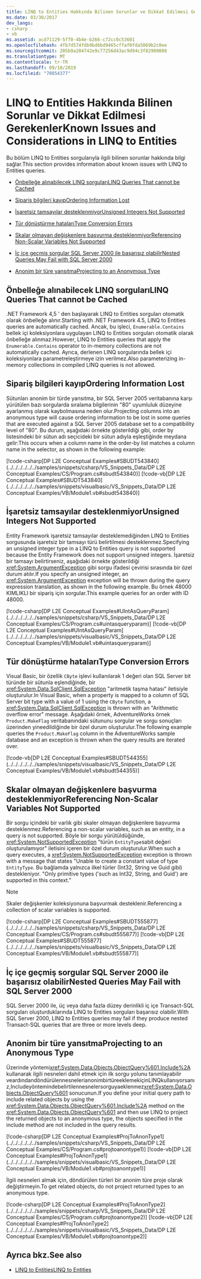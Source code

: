 ```yaml
---
title: LINQ to Entities Hakkında Bilinen Sorunlar ve Dikkat Edilmesi Gerekenler
ms.date: 03/30/2017
dev_langs:
- csharp
- vb
ms.assetid: acd71129-5ff0-4b4e-b266-c72cc0c53601
ms.openlocfilehash: 4fb7d574fdb9bd6bd9465cffaf0fda5069b2c0ee
ms.sourcegitcommit: 205b9a204742e9c77256d43ac9d94c3f82909808
ms.translationtype: MT
ms.contentlocale: tr-TR
ms.lasthandoff: 09/10/2019
ms.locfileid: "70854377"
---
```

# <a name="known-issues-and-considerations-in-linq-to-entities"></a><span data-ttu-id="46486-102">LINQ to Entities Hakkında Bilinen Sorunlar ve Dikkat Edilmesi Gerekenler</span><span class="sxs-lookup"><span data-stu-id="46486-102">Known Issues and Considerations in LINQ to Entities</span></span>
<span data-ttu-id="46486-103">Bu bölüm LINQ to Entities sorgularıyla ilgili bilinen sorunlar hakkında bilgi sağlar.</span><span class="sxs-lookup"><span data-stu-id="46486-103">This section provides information about known issues with LINQ to Entities queries.</span></span>  
  
- [<span data-ttu-id="46486-104">Önbelleğe alınabilecek LINQ sorguları</span><span class="sxs-lookup"><span data-stu-id="46486-104">LINQ Queries That cannot be Cached</span></span>](#LINQQueriesThatAreNotCached)  
  
- [<span data-ttu-id="46486-105">Sipariş bilgileri kayıp</span><span class="sxs-lookup"><span data-stu-id="46486-105">Ordering Information Lost</span></span>](#OrderingInfoLost)  
  
- [<span data-ttu-id="46486-106">İşaretsiz tamsayılar desteklenmiyor</span><span class="sxs-lookup"><span data-stu-id="46486-106">Unsigned Integers Not Supported</span></span>](#UnsignedIntsUnsupported)  
  
- [<span data-ttu-id="46486-107">Tür dönüştürme hataları</span><span class="sxs-lookup"><span data-stu-id="46486-107">Type Conversion Errors</span></span>](#TypeConversionErrors)  
  
- [<span data-ttu-id="46486-108">Skalar olmayan değişkenlere başvurma desteklenmiyor</span><span class="sxs-lookup"><span data-stu-id="46486-108">Referencing Non-Scalar Variables Not Supported</span></span>](#RefNonScalarClosures)  
  
- [<span data-ttu-id="46486-109">İç içe geçmiş sorgular SQL Server 2000 ile başarısız olabilir</span><span class="sxs-lookup"><span data-stu-id="46486-109">Nested Queries May Fail with SQL Server 2000</span></span>](#NestedQueriesSQL2000)  
  
- [<span data-ttu-id="46486-110">Anonim bir türe yansıtma</span><span class="sxs-lookup"><span data-stu-id="46486-110">Projecting to an Anonymous Type</span></span>](#ProjectToAnonymousType)  
  
<a name="LINQQueriesThatAreNotCached"></a>   
## <a name="linq-queries-that-cannot-be-cached"></a><span data-ttu-id="46486-111">Önbelleğe alınabilecek LINQ sorguları</span><span class="sxs-lookup"><span data-stu-id="46486-111">LINQ Queries That cannot be Cached</span></span>  
 <span data-ttu-id="46486-112">.NET Framework 4,5 ' den başlayarak LINQ to Entities sorguları otomatik olarak önbelleğe alınır.</span><span class="sxs-lookup"><span data-stu-id="46486-112">Starting with .NET Framework 4.5, LINQ to Entities queries are automatically cached.</span></span> <span data-ttu-id="46486-113">Ancak, bu işleci, `Enumerable.Contains` bellek içi koleksiyonlara uygulayan LINQ to Entities sorguları otomatik olarak önbelleğe alınmaz.</span><span class="sxs-lookup"><span data-stu-id="46486-113">However, LINQ to Entities queries that apply the `Enumerable.Contains` operator to in-memory collections are not automatically cached.</span></span> <span data-ttu-id="46486-114">Ayrıca, derlenen LINQ sorgularında bellek içi koleksiyonlara parametreleştirmeye izin verilmez.</span><span class="sxs-lookup"><span data-stu-id="46486-114">Also parameterizing in-memory collections in compiled LINQ queries is not allowed.</span></span>  
  
<a name="OrderingInfoLost"></a>   
## <a name="ordering-information-lost"></a><span data-ttu-id="46486-115">Sipariş bilgileri kayıp</span><span class="sxs-lookup"><span data-stu-id="46486-115">Ordering Information Lost</span></span>  
 <span data-ttu-id="46486-116">Sütunları anonim bir türde yansıtma, bir SQL Server 2005 veritabanına karşı yürütülen bazı sorgularda sıralama bilgilerinin "80" uyumluluk düzeyine ayarlanmış olarak kaybolmasına neden olur.</span><span class="sxs-lookup"><span data-stu-id="46486-116">Projecting columns into an anonymous type will cause ordering information to be lost in some queries that are executed against a SQL Server 2005 database set to a compatibility level of "80".</span></span>  <span data-ttu-id="46486-117">Bu durum, aşağıdaki örnekte gösterildiği gibi, order by listesindeki bir sütun adı seçicideki bir sütun adıyla eşleştiğinde meydana gelir:</span><span class="sxs-lookup"><span data-stu-id="46486-117">This occurs when a column name in the order-by list matches a column name in the selector, as shown in the following example:</span></span>  
  
 [!code-csharp[DP L2E Conceptual Examples#SBUDT543840](../../../../../../samples/snippets/csharp/VS_Snippets_Data/DP L2E Conceptual Examples/CS/Program.cs#sbudt543840)]
 [!code-vb[DP L2E Conceptual Examples#SBUDT543840](../../../../../../samples/snippets/visualbasic/VS_Snippets_Data/DP L2E Conceptual Examples/VB/Module1.vb#sbudt543840)]  
  
<a name="UnsignedIntsUnsupported"></a>   
## <a name="unsigned-integers-not-supported"></a><span data-ttu-id="46486-118">İşaretsiz tamsayılar desteklenmiyor</span><span class="sxs-lookup"><span data-stu-id="46486-118">Unsigned Integers Not Supported</span></span>  
 <span data-ttu-id="46486-119">Entity Framework işaretsiz tamsayılar desteklemediğinden LINQ to Entities sorgusunda işaretsiz bir tamsayı türü belirtilmesi desteklenmez.</span><span class="sxs-lookup"><span data-stu-id="46486-119">Specifying an unsigned integer type in a LINQ to Entities query is not supported because the Entity Framework does not support unsigned integers.</span></span> <span data-ttu-id="46486-120">İşaretsiz bir tamsayı belirtirseniz, aşağıdaki örnekte gösterildiği <xref:System.ArgumentException> gibi sorgu ifadesi çevirisi sırasında bir özel durum atılır.</span><span class="sxs-lookup"><span data-stu-id="46486-120">If you specify an unsigned integer, an <xref:System.ArgumentException> exception will be thrown during the query expression translation, as shown in the following example.</span></span> <span data-ttu-id="46486-121">Bu örnek 48000 KIMLIKLI bir sipariş için sorgular.</span><span class="sxs-lookup"><span data-stu-id="46486-121">This example queries for an order with ID 48000.</span></span>  
  
 [!code-csharp[DP L2E Conceptual Examples#UIntAsQueryParam](../../../../../../samples/snippets/csharp/VS_Snippets_Data/DP L2E Conceptual Examples/CS/Program.cs#uintasqueryparam)]
 [!code-vb[DP L2E Conceptual Examples#UIntAsQueryParam](../../../../../../samples/snippets/visualbasic/VS_Snippets_Data/DP L2E Conceptual Examples/VB/Module1.vb#uintasqueryparam)]  
  
<a name="TypeConversionErrors"></a>   
## <a name="type-conversion-errors"></a><span data-ttu-id="46486-122">Tür dönüştürme hataları</span><span class="sxs-lookup"><span data-stu-id="46486-122">Type Conversion Errors</span></span>  
 <span data-ttu-id="46486-123">Visual Basic, bir özellik `CByte` işlevi kullanılarak 1 değeri olan SQL Server bit türünde bir sütunla eşlendiğinde, bir <xref:System.Data.SqlClient.SqlException> "aritmetik taşma hatası" iletisiyle oluşturulur.</span><span class="sxs-lookup"><span data-stu-id="46486-123">In Visual Basic, when a property is mapped to a column of SQL Server bit type with a value of 1 using the `CByte` function, a <xref:System.Data.SqlClient.SqlException> is thrown with an "Arithmetic overflow error" message.</span></span> <span data-ttu-id="46486-124">Aşağıdaki örnek, AdventureWorks örnek `Product.MakeFlag` veritabanındaki sütununu sorgular ve sorgu sonuçları üzerinden yineedildiğinde bir özel durum oluşturulur.</span><span class="sxs-lookup"><span data-stu-id="46486-124">The following example queries the `Product.MakeFlag` column in the AdventureWorks sample database and an exception is thrown when the query results are iterated over.</span></span>  
  
 [!code-vb[DP L2E Conceptual Examples#SBUDT544355](../../../../../../samples/snippets/visualbasic/VS_Snippets_Data/DP L2E Conceptual Examples/VB/Module1.vb#sbudt544355)]  
  
<a name="RefNonScalarClosures"></a>   
## <a name="referencing-non-scalar-variables-not-supported"></a><span data-ttu-id="46486-125">Skalar olmayan değişkenlere başvurma desteklenmiyor</span><span class="sxs-lookup"><span data-stu-id="46486-125">Referencing Non-Scalar Variables Not Supported</span></span>  
 <span data-ttu-id="46486-126">Bir sorgu içindeki bir varlık gibi skaler olmayan değişkenlere başvurma desteklenmez.</span><span class="sxs-lookup"><span data-stu-id="46486-126">Referencing a non-scalar variables, such as an entity, in a query is not supported.</span></span> <span data-ttu-id="46486-127">Böyle bir sorgu yürütüldüğünde, <xref:System.NotSupportedException> "türün `EntityType`sabit değeri oluşturulamıyor" iletisini içeren bir özel durum oluşturulur.</span><span class="sxs-lookup"><span data-stu-id="46486-127">When such a query executes, a <xref:System.NotSupportedException> exception is thrown with a message that states "Unable to create a constant value of type `EntityType`.</span></span> <span data-ttu-id="46486-128">Bu bağlamda yalnızca ilkel türler (Int32, String ve Guid gibi) destekleniyor. "</span><span class="sxs-lookup"><span data-stu-id="46486-128">Only primitive types ('such as Int32, String, and Guid') are supported in this context."</span></span>  
  
> [!NOTE]
> <span data-ttu-id="46486-129">Skaler değişkenler koleksiyonuna başvurmak desteklenir.</span><span class="sxs-lookup"><span data-stu-id="46486-129">Referencing a collection of scalar variables is supported.</span></span>  
  
 [!code-csharp[DP L2E Conceptual Examples#SBUDT555877](../../../../../../samples/snippets/csharp/VS_Snippets_Data/DP L2E Conceptual Examples/CS/Program.cs#sbudt555877)]
 [!code-vb[DP L2E Conceptual Examples#SBUDT555877](../../../../../../samples/snippets/visualbasic/VS_Snippets_Data/DP L2E Conceptual Examples/VB/Module1.vb#sbudt555877)]  
  
<a name="NestedQueriesSQL2000"></a>   
## <a name="nested-queries-may-fail-with-sql-server-2000"></a><span data-ttu-id="46486-130">İç içe geçmiş sorgular SQL Server 2000 ile başarısız olabilir</span><span class="sxs-lookup"><span data-stu-id="46486-130">Nested Queries May Fail with SQL Server 2000</span></span>  
 <span data-ttu-id="46486-131">SQL Server 2000 ile, üç veya daha fazla düzey derinlikli iç içe Transact-SQL sorguları oluşturduklarında LINQ to Entities sorguları başarısız olabilir.</span><span class="sxs-lookup"><span data-stu-id="46486-131">With SQL Server 2000, LINQ to Entities queries may fail if they produce nested Transact-SQL queries that are three or more levels deep.</span></span>  
  
<a name="ProjectToAnonymousType"></a>   
## <a name="projecting-to-an-anonymous-type"></a><span data-ttu-id="46486-132">Anonim bir türe yansıtma</span><span class="sxs-lookup"><span data-stu-id="46486-132">Projecting to an Anonymous Type</span></span>  
 <span data-ttu-id="46486-133">Üzerinde yöntemi<xref:System.Data.Objects.ObjectQuery%601.Include%2A> kullanarak ilgili nesneleri dahil etmek için ilk sorgu yolunu tanımlayabilir veardındandöndürülennesnelerianonimbirtüreeklemekiçinLINQkullanıyorsanız,Includeyöntemindebelirtilennesnelersorguyaeklenmez<xref:System.Data.Objects.ObjectQuery%601> sonucunun.</span><span class="sxs-lookup"><span data-stu-id="46486-133">If you define your initial query path to include related objects by using the <xref:System.Data.Objects.ObjectQuery%601.Include%2A> method on the <xref:System.Data.Objects.ObjectQuery%601> and then use LINQ to project the returned objects to an anonymous type, the objects specified in the include method are not included in the query results.</span></span>  
  
 [!code-csharp[DP L2E Conceptual Examples#ProjToAnonType1](../../../../../../samples/snippets/csharp/VS_Snippets_Data/DP L2E Conceptual Examples/CS/Program.cs#projtoanontype1)]
 [!code-vb[DP L2E Conceptual Examples#ProjToAnonType1](../../../../../../samples/snippets/visualbasic/VS_Snippets_Data/DP L2E Conceptual Examples/VB/Module1.vb#projtoanontype1)]  
  
 <span data-ttu-id="46486-134">İlgili nesneleri almak için, döndürülen türleri bir anonim türe proje olarak değiştirmeyin.</span><span class="sxs-lookup"><span data-stu-id="46486-134">To get related objects, do not project returned types to an anonymous type.</span></span>  
  
 [!code-csharp[DP L2E Conceptual Examples#ProjToAnonType2](../../../../../../samples/snippets/csharp/VS_Snippets_Data/DP L2E Conceptual Examples/CS/Program.cs#projtoanontype2)]
 [!code-vb[DP L2E Conceptual Examples#ProjToAnonType2](../../../../../../samples/snippets/visualbasic/VS_Snippets_Data/DP L2E Conceptual Examples/VB/Module1.vb#projtoanontype2)]  
  
## <a name="see-also"></a><span data-ttu-id="46486-135">Ayrıca bkz.</span><span class="sxs-lookup"><span data-stu-id="46486-135">See also</span></span>

- [<span data-ttu-id="46486-136">LINQ to Entities</span><span class="sxs-lookup"><span data-stu-id="46486-136">LINQ to Entities</span></span>](linq-to-entities.md)
